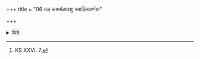 +++
title = "06 यङ् कामयेतापशुः स्यादित्यपर्णया"

+++

<details><summary>थिते</summary>

6. If he desires: "May the sacrificer be devoid of cattle, (the Adhvaryu) should dedicate (the animal) by means of a (branch) with dry top".[^1]  

[^1]: KS XXVI. 7.
</details>
